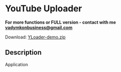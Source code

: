 # YouTube Uploader
**For more functions or FULL version - contact with me vadymkonbusiness@gmail.com**

Download: [YLoader-demo.zip](https://github.com/user-attachments/files/16473627/YLoader-demo.zip)

## Description
Application 

